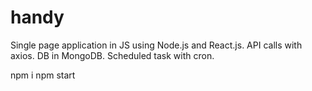 # handy

Single page application in JS using Node.js and React.js.
API calls with axios.
DB in MongoDB.
Scheduled task with cron.


npm i
npm start

